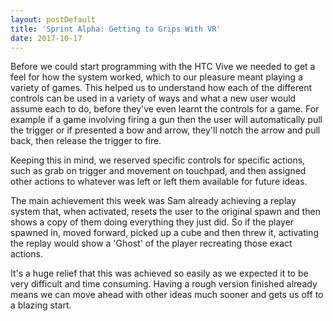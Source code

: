 ```yaml
---
layout: postDefault
title: 'Sprint Alpha: Getting to Grips With VR'
date: 2017-10-17
---
```


Before we could start programming with the HTC Vive we needed to get a feel for how the system worked, which to our pleasure meant playing a variety of games. This helped us to understand how each of the different controls can be used in a variety of ways and what a new user would assume each to do, before they've even learnt the controls for a game. For example if a game involving firing a gun then the user will automatically pull the trigger or if presented a bow and arrow, they'll notch the arrow and pull back, then release the trigger to fire.

<!--excerpt-->

Keeping this in mind, we reserved specific controls for specific actions, such as grab on trigger and movement on touchpad, and then assigned other actions to whatever was left or left them available for future ideas.

The main achievement this week was Sam already achieving a replay system that, when activated, resets the user to the original spawn and then shows a copy of them doing everything they just did. So if the player spawned in, moved forward, picked up a cube and then threw it, activating the replay would show a 'Ghost' of the player recreating those exact actions.

It's a huge relief that this was achieved so easily as we expected it to be very difficult and time consuming. Having a rough version finished already means we can move ahead with other ideas much sooner and gets us off to a blazing start.
